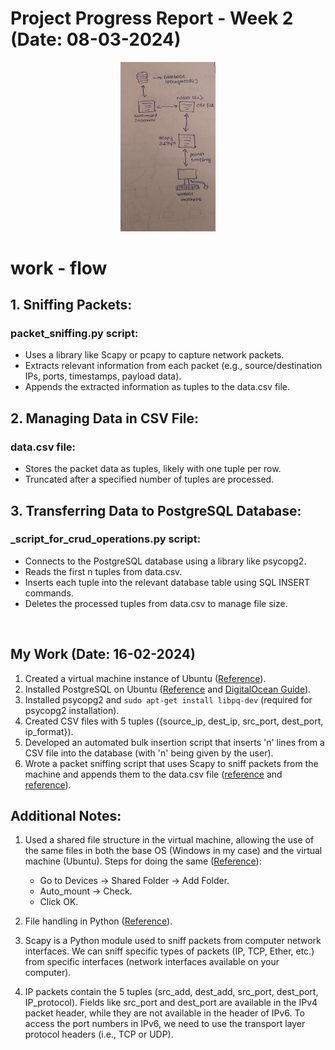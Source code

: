 # Project Progress Report - Week 2 (Date: 08-03-2024)
<p align = "center">
<img src="flow_diagram.png" alt="Alt text" height="10%" width ="30%">
</p>

# work - flow
## 1. Sniffing Packets:

### packet_sniffing.py script:
- Uses a library like Scapy or pcapy to capture network packets.
- Extracts relevant information from each packet (e.g., source/destination IPs, ports, timestamps, payload data).
- Appends the extracted information as tuples to the data.csv file.

## 2. Managing Data in CSV File:

### data.csv file:
- Stores the packet data as tuples, likely with one tuple per row.
- Truncated after a specified number of tuples are processed.

## 3. Transferring Data to PostgreSQL Database:

### _script_for_crud_operations.py script:
- Connects to the PostgreSQL database using a library like psycopg2.
- Reads the first n tuples from data.csv.
- Inserts each tuple into the relevant database table using SQL INSERT commands.
- Deletes the processed tuples from data.csv to manage file size.

<br>

## My Work (Date: 16-02-2024)

1. Created a virtual machine instance of Ubuntu ([Reference](https://youtu.be/hYaCCpvjsEY?si=u8PoXqS5MuIpX6ke)).
2. Installed PostgreSQL on Ubuntu ([Reference](https://youtu.be/INJl3PLVZMo?si=RmPwejbnIfHeWZYN) and [DigitalOcean Guide](https://www.digitalocean.com/community/tutorials/how-to-install-postgresql-on-ubuntu-22-04-quickstart)).
3. Installed psycopg2 and `sudo apt-get install libpq-dev` (required for psycopg2 installation).
4. Created CSV files with 5 tuples ({source_ip, dest_ip, src_port, dest_port, ip_format}).
5. Developed an automated bulk insertion script that inserts 'n' lines from a CSV file into the database (with 'n' being given by the user).
6. Wrote a packet sniffing script that uses Scapy to sniff packets from the machine and appends them to the data.csv file ([reference](https://stackoverflow.com/questions/58594332/how-do-i-write-the-data-from-scapy-into-a-csv-file) and [reference](https://www.geeksforgeeks.org/packet-sniffing-using-scapy/)).

## Additional Notes:

1. Used a shared file structure in the virtual machine, allowing the use of the same files in both the base OS (Windows in my case) and the virtual machine (Ubuntu). Steps for doing the same ([Reference](https://carleton.ca/scs/tech-support/troubleshooting-guides/creating-a-shared-folder-in-virtualbox/)):
   - Go to Devices -> Shared Folder -> Add Folder.
   - Auto_mount -> Check.
   - Click OK.

2. File handling in Python ([Reference](https://www.geeksforgeeks.org/reading-csv-files-in-python/)).

3. Scapy is a Python module used to sniff packets from computer network interfaces. We can sniff specific types of packets (IP, TCP, Ether, etc.) from specific interfaces (network interfaces available on your computer).

4. IP packets contain the 5 tuples (src_add, dest_add, src_port, dest_port, IP_protocol). Fields like src_port and dest_port are available in the IPv4 packet header, while they are not available in the header of IPv6. To access the port numbers in IPv6, we need to use the transport layer protocol headers (i.e., TCP or UDP).
